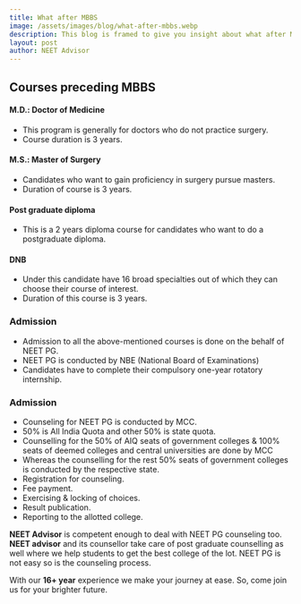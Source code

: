 ```yaml
---
title: What after MBBS
image: /assets/images/blog/what-after-mbbs.webp
description: This blog is framed to give you insight about what after MBBS you should pursue. Here we’ll be talking about options which candidate can avail after completing MBBS.
layout: post
author: NEET Advisor
---
```

## **Courses preceding MBBS**

#### M.D.: Doctor of Medicine
- This program is generally for doctors who do not practice surgery.
- Course duration is 3 years.

#### M.S.: Master of Surgery
- Candidates who want to gain proficiency in surgery pursue masters.
- Duration of course is 3 years. 

#### Post graduate diploma
- This is a 2 years diploma course for candidates who want to do a postgraduate diploma.

#### DNB
- Under this candidate have 16 broad specialties out of which they can choose their course of interest.
- Duration of this course is 3 years.


### Admission
- Admission to all the above-mentioned courses is done on the behalf of NEET PG.
- NEET PG is conducted by NBE (National Board of Examinations)
- Candidates have to complete their compulsory one-year rotatory internship.

### Admission
- Counseling for NEET PG is conducted by MCC.
- 50% is All India Quota and other 50% is state quota.
- Counselling for the 50% of AIQ seats of government colleges & 100% seats of deemed colleges and central universities are done by MCC
- Whereas the counselling for the rest 50% seats of government colleges is conducted by the respective state.
- Registration for counseling.
- Fee payment.
- Exercising & locking of choices.
- Result publication.
- Reporting to the allotted college.

**NEET Advisor** is competent enough to deal with NEET PG counseling too.
**NEET advisor** and its counsellor take care of post graduate counselling as well where we help students to get the best college of the lot. NEET PG is not easy so is the counseling process.

With our **16+ year** experience we make your journey at ease. So, come join us for your brighter future.
